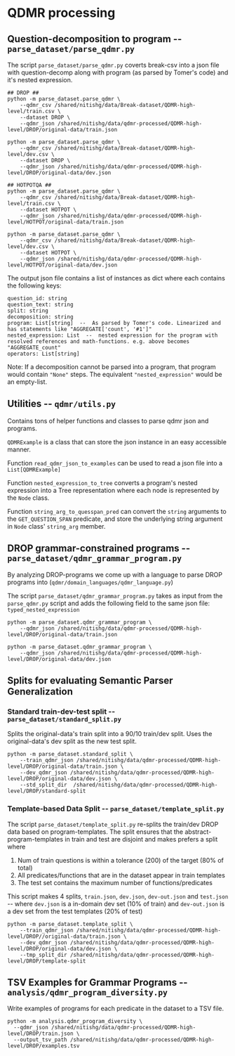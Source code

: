 # QDMR processing

## Question-decomposition to program -- `parse_dataset/parse_qdmr.py`
The script `parse_dataset/parse_qdmr.py` coverts break-csv into a json file with question-decomp
along with program (as parsed by Tomer's code) and it's nested expression.

```
## DROP ##
python -m parse_dataset.parse_qdmr \
    --qdmr_csv /shared/nitishg/data/Break-dataset/QDMR-high-level/train.csv \
    --dataset DROP \
    --qdmr_json /shared/nitishg/data/qdmr-processed/QDMR-high-level/DROP/original-data/train.json
 
python -m parse_dataset.parse_qdmr \
    --qdmr_csv /shared/nitishg/data/Break-dataset/QDMR-high-level/dev.csv \
    --dataset DROP \
    --qdmr_json /shared/nitishg/data/qdmr-processed/QDMR-high-level/DROP/original-data/dev.json 

## HOTPOTQA ##
python -m parse_dataset.parse_qdmr \
    --qdmr_csv /shared/nitishg/data/Break-dataset/QDMR-high-level/train.csv \
    --dataset HOTPOT \
    --qdmr_json /shared/nitishg/data/qdmr-processed/QDMR-high-level/HOTPOT/original-data/train.json 

python -m parse_dataset.parse_qdmr \
    --qdmr_csv /shared/nitishg/data/Break-dataset/QDMR-high-level/dev.csv \
    --dataset HOTPOT \
    --qdmr_json /shared/nitishg/data/qdmr-processed/QDMR-high-level/HOTPOT/original-data/dev.json 
```

The output json file contains a list of instances as dict where each contains the following keys:
```
question_id: string
question_text: string
split: string
decomposition: string
program: List[string]  --  As parsed by Tomer's code. Linearized and has statements like "AGGREGATE['count', '#1']" 
nested_expression: List  --  nested expression for the program with resolved references and math-functions. e.g. above becomes "AGGREGATE_count" 
operators: List[string]
```

Note: If a decomposition cannot be parsed into a program, that program would contain `"None"` steps.
The equivalent `"nested_expression"` would be an empty-list.

## Utilities -- `qdmr/utils.py`
Contains tons of helper functions and classes to parse qdmr json and programs.

`QDMRExample` is a class that can store the json instance in an easy accessible manner. 

Function `read_qdmr_json_to_examples` can be used to read a json file into a `List[QDMRExample]`

Function `nested_expression_to_tree` converts a program's nested expression into a Tree representation where each node
is represented by the `Node` class. 

Function `string_arg_to_quesspan_pred` can convert the `string` arguments to the `GET_QUESTION_SPAN` predicate,
and store the underlying string argument in `Node` class' `string_arg` member. 


## DROP grammar-constrained programs -- `parse_dataset/qdmr_grammar_program.py`
By analyzing DROP-programs we come up with a language to parse DROP programs into 
(`qdmr/domain_languages/qdmr_language.py`)

The script `parse_dataset/qdmr_grammar_program.py` takes as input from the `parse_qdmr.py` script
and adds the following field to the same json file: ```typed_nested_expression``` 

```
python -m parse_dataset.qdmr_grammar_program \
    --qdmr_json /shared/nitishg/data/qdmr-processed/QDMR-high-level/DROP/original-data/train.json

python -m parse_dataset.qdmr_grammar_program \
    --qdmr_json /shared/nitishg/data/qdmr-processed/QDMR-high-level/DROP/original-data/dev.json
```

## Splits for evaluating Semantic Parser Generalization

### Standard train-dev-test split -- `parse_dataset/standard_split.py`
Splits the original-data's train split into a 90/10 train/dev split. 
Uses the original-data's dev split as the new test split.

```
python -m parse_dataset.standard_split \
    --train_qdmr_json /shared/nitishg/data/qdmr-processed/QDMR-high-level/DROP/original-data/train.json \
    --dev_qdmr_json /shared/nitishg/data/qdmr-processed/QDMR-high-level/DROP/original-data/dev.json \
    --std_split_dir  /shared/nitishg/data/qdmr-processed/QDMR-high-level/DROP/standard-split
``` 


### Template-based Data Split -- `parse_dataset/template_split.py`
The script `parse_dataset/template_split.py` re-splits the train/dev DROP data based on program-templates.
The split ensures that the abstract-program-templates in train and test are disjoint and makes prefers a split where
1. Num of train questions is within a tolerance (200) of the target (80% of total)
2. All predicates/functions that are in the dataset appear in train templates
3. The test set contains the maximum number of functions/predicates

This script makes 4 splits, `train.json`, `dev.json`, `dev-out.json` and `test.json` -- where 
`dev.json` is a in-domain dev set (10% of train) and 
`dev-out.json` is a dev set from the test templates (20% of test)

```
python -m parse_dataset.template_split \
    --train_qdmr_json /shared/nitishg/data/qdmr-processed/QDMR-high-level/DROP//original-data/train.json \
    --dev_qdmr_json /shared/nitishg/data/qdmr-processed/QDMR-high-level/DROP/original-data/dev.json \
    --tmp_split_dir /shared/nitishg/data/qdmr-processed/QDMR-high-level/DROP/template-split
```

## TSV Examples for Grammar Programs -- `analysis/qdmr_program_diversity.py`
Write examples of programs for each predicate in the dataset to a TSV file.
```
python -m analysis.qdmr_program_diversity \
  --qdmr_json /shared/nitishg/data/qdmr-processed/QDMR-high-level/DROP/train.json \
  --output_tsv_path /shared/nitishg/data/qdmr-processed/QDMR-high-level/DROP/examples.tsv
```
